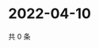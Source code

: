 # 2022-04-10

共 0 条

<!-- BEGIN WEIBO -->
<!-- 最后更新时间 Sun Apr 10 2022 10:22:05 GMT+0800 (China Standard Time) -->

<!-- END WEIBO -->
